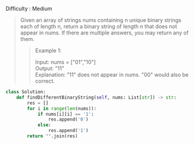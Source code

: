 Difficulty : Medium 

>Given an array of strings nums containing n unique binary strings each of length n, return a binary string of length n that does not appear in nums. If there are multiple answers, you may return any of them.
>
>>Example 1:    
>>
>>Input: nums = ["01","10"]  
>>Output: "11"  
>>Explanation: "11" does not appear in nums. "00" would also be correct.

```python
class Solution:
    def findDifferentBinaryString(self, nums: List[str]) -> str:
        res = []
        for i in range(len(nums)):
            if nums[i][i] == '1':
                res.append('0')
            else:
                res.append('1')
        return "".join(res)
```
